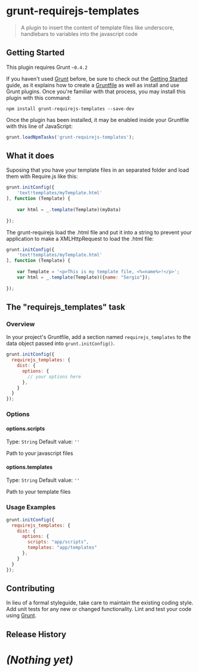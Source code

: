 grunt-requirejs-templates
=========================

> A plugin to insert the content of template files like underscore, handlebars to variables into the javascript code

## Getting Started
This plugin requires Grunt `~0.4.2`

If you haven't used [Grunt](http://gruntjs.com/) before, be sure to check out the [Getting Started](http://gruntjs.com/getting-started) guide, as it explains how to create a [Gruntfile](http://gruntjs.com/sample-gruntfile) as well as install and use Grunt plugins. Once you're familiar with that process, you may install this plugin with this command:

```shell
npm install grunt-requirejs-templates --save-dev
```

Once the plugin has been installed, it may be enabled inside your Gruntfile with this line of JavaScript:

```js
grunt.loadNpmTasks('grunt-requirejs-templates');
```

## What it does

Suposing that you have your template files in an separated folder and load them with Require.js like this:

```js
grunt.initConfig({
    'text!templates/myTemplate.html'        
], function (Template) {
	
	var html = _.template(Template)(myData)
	
});
```

The grunt-requirejs load the .html file and put it into a string to prevent your application to make a XMLHttpRequest to load the .html file:

```js
grunt.initConfig({
    'text!templates/myTemplate.html'        
], function (Template) {
	
	var Template = '<p>This is my template file, <%=name%>!</p>';
	var html = _.template(Template)({name: "Sergio"});
	
});
```


## The "requirejs_templates" task

### Overview
In your project's Gruntfile, add a section named `requirejs_templates` to the data object passed into `grunt.initConfig()`.

```js
grunt.initConfig({
  requirejs_templates: {
    dist: {
      options: {
        // your options here
      },
    }
  }
});
```

### Options

#### options.scripts
Type: `String`
Default value: `''`

Path to your javascript files

#### options.templates
Type: `String`
Default value: `''`

Path to your template files

### Usage Examples

```js
grunt.initConfig({
  requirejs_templates: {
    dist: {
      options: {
        scripts: "app/scripts",
        templates: "app/templates"
      },
    }
  }
});
```

## Contributing
In lieu of a formal styleguide, take care to maintain the existing coding style. Add unit tests for any new or changed functionality. Lint and test your code using [Grunt](http://gruntjs.com/).

## Release History
_(Nothing yet)_
=======